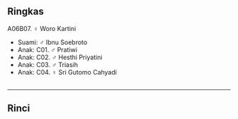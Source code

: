 ## Ringkas

A06B07. ♀ Woro Kartini
	<br/>

*	Suami: ♂ Ibnu Soebroto
	<br/>
*	Anak: C01. ♂ Pratiwi 
*	Anak: C02. ♂ Hesthi Priyatini
*	Anak: C03. ♂ Triasih 
*	Anak: C04. ♀ Sri Gutomo Cahyadi
	<br/><br/>

-- -- --

## Rinci
